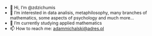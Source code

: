 - 👋 Hi, I’m @zdzichumis
- 👀 I’m interested in data analisis, metaphilosophy, many branches of mathematics, some aspects of psychology and much more...
- 🌱 I’m currently studying applied mathematics
- 📫 How to reach me: adammichalski@adres.pl

<!---
zdzichumis/zdzichumis is a ✨ special ✨ repository because its `README.md` (this file) appears on your GitHub profile.
You can click the Preview link to take a look at your changes.
--->
